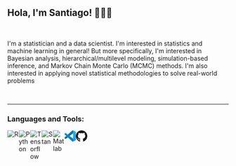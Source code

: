 ## Hola, I'm Santiago! 👋:man_technologist:

<br />

<!---<img align="left" width="150" height="150" src="https://github.com/smarinardila/smarinardila/blob/main/pictures/hi.png"></a>-->
I'm a statistician and a data scientist. I'm interested in statistics and machine learning in general! But more specifically, I'm interested in Bayesian analysis, hierarchical/multilevel modeling, simulation-based inference, and Markov Chain Monte Carlo (MCMC) methods. I'm also interested in applying novel statistical methodologies to solve real-world problems <!--- - 🌱 I’m currently learning a lil bit about everything :eyes: -->

<!---
### How to reach me :mailbox::

[<img align="left" alt="codeSTACKr.com" width="22px" src="https://raw.githubusercontent.com/iconic/open-iconic/master/svg/globe.svg" />][website]
[<img align="left" alt="codeSTACKr | YouTube" width="22px" src="https://cdn.jsdelivr.net/npm/simple-icons@v3/icons/youtube.svg" />][youtube]
[<img align="left" alt="codeSTACKr | Twitter" width="22px" src="https://cdn.jsdelivr.net/npm/simple-icons@v3/icons/twitter.svg" />][twitter]
[<img align="left" alt="codeSTACKr | LinkedIn" width="22px" src="https://cdn.jsdelivr.net/npm/simple-icons@v3/icons/linkedin.svg" />][linkedin]
[<img align="left" alt="codeSTACKr | Instagram" width="22px" src="https://cdn.jsdelivr.net/npm/simple-icons@v3/icons/instagram.svg" />][instagram]
-->

<br />

---

### Languages and Tools:

<img align="left" alt="R" width="26px" src="https://www.r-project.org/logo/Rlogo.png" />
<img align="left" alt="Python" width="26px" src="https://upload.wikimedia.org/wikipedia/commons/c/c3/Python-logo-notext.svg" />
<img align="left" alt="Tensorflow" width="26px" src="https://upload.wikimedia.org/wikipedia/commons/2/2d/Tensorflow_logo.svg" />
<img align="left" alt="Stan" width="26px" src="https://github.com/stan-dev/logos/blob/master/logo_tm.png?raw=true" />
<img align="left" alt="Matlab" width="26px" src="https://upload.wikimedia.org/wikipedia/commons/2/21/Matlab_Logo.png" />
<img align="left" alt="Visual Studio Code" width="26px" src="https://raw.githubusercontent.com/github/explore/80688e429a7d4ef2fca1e82350fe8e3517d3494d/topics/visual-studio-code/visual-studio-code.png" />
<img align="left" alt="GitHub" width="26px" src="https://raw.githubusercontent.com/github/explore/78df643247d429f6cc873026c0622819ad797942/topics/github/github.png" />


<br />
